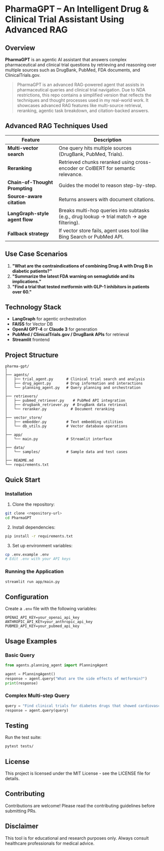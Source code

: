 # PharmaGPT – An Intelligent Drug & Clinical Trial Assistant Using Advanced RAG

## Overview

**PharmaGPT** is an agentic AI assistant that answers complex pharmaceutical and clinical trial questions by retrieving and reasoning over multiple sources such as DrugBank, PubMed, FDA documents, and ClinicalTrials.gov.

> PharmaGPT is an advanced RAG-powered agent that assists in pharmaceutical queries and clinical trial navigation. Due to NDA restrictions, this repo contains a simplified version that reflects the techniques and thought processes used in my real-world work. It showcases advanced RAG features like multi-source retrieval, reranking, agentic task breakdown, and citation-backed answers.

## Advanced RAG Techniques Used

| Feature                        | Description                                                                               |
| ------------------------------ | ----------------------------------------------------------------------------------------- |
| **Multi-vector search**        | One query hits multiple sources (DrugBank, PubMed, Trials).                               |
| **Reranking**                  | Retrieved chunks reranked using cross-encoder or ColBERT for semantic relevance.          |
| **Chain-of-Thought Prompting** | Guides the model to reason step-by-step.                                                  |
| **Source-aware citation**      | Returns answers with document citations.                                                  |
| **LangGraph-style agent flow** | Breaks multi-hop queries into subtasks (e.g., drug lookup → trial match → age filtering). |
| **Fallback strategy**          | If vector store fails, agent uses tool like Bing Search or PubMed API.                    |

## Use Case Scenarios

1. **"What are the contraindications of combining Drug A with Drug B in diabetic patients?"**
2. **"Summarize the latest FDA warning on semaglutide and its implications."**
3. **"Find a trial that tested metformin with GLP-1 inhibitors in patients over 60."**

## Technology Stack

- **LangGraph** for agentic orchestration
- **FAISS** for Vector DB
- **OpenAI GPT-4** or **Claude 3** for generation
- **PubMed / ClinicalTrials.gov / DrugBank APIs** for retrieval
- **Streamlit** frontend

## Project Structure

```
pharma-gpt/
│
├── agents/
│   ├── trial_agent.py      # Clinical trial search and analysis
│   ├── drug_agent.py       # Drug information and interactions
│   └── planning_agent.py   # Query planning and orchestration
│
├── retrievers/
│   ├── pubmed_retriever.py    # PubMed API integration
│   ├── drugbank_retriever.py  # DrugBank data retrieval
│   └── reranker.py           # Document reranking
│
├── vector_store/
│   ├── embedder.py         # Text embedding utilities
│   └── db_utils.py         # Vector database operations
│
├── app/
│   └── main.py             # Streamlit interface
│
├── data/
│   └── samples/            # Sample data and test cases
│
├── README.md
└── requirements.txt
```

## Quick Start

### Installation

1. Clone the repository:
```bash
git clone <repository-url>
cd PharmaGPT
```

2. Install dependencies:
```bash
pip install -r requirements.txt
```

3. Set up environment variables:
```bash
cp .env.example .env
# Edit .env with your API keys
```

### Running the Application

```bash
streamlit run app/main.py
```

## Configuration

Create a `.env` file with the following variables:

```
OPENAI_API_KEY=your_openai_api_key
ANTHROPIC_API_KEY=your_anthropic_api_key
PUBMED_API_KEY=your_pubmed_api_key
```

## Usage Examples

### Basic Query
```python
from agents.planning_agent import PlanningAgent

agent = PlanningAgent()
response = agent.query("What are the side effects of metformin?")
print(response)
```

### Complex Multi-step Query
```python
query = "Find clinical trials for diabetes drugs that showed cardiovascular benefits in patients over 65"
response = agent.query(query)
```

## Testing

Run the test suite:
```bash
pytest tests/
```

## License

This project is licensed under the MIT License - see the LICENSE file for details.

## Contributing

Contributions are welcome! Please read the contributing guidelines before submitting PRs.

## Disclaimer

This tool is for educational and research purposes only. Always consult healthcare professionals for medical advice.
